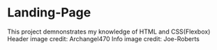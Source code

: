 # Landing-Page
This project demnonstrates my knowledge of HTML and CSS(Flexbox)
Header image credit: Archangel470
Info image credit: Joe-Roberts
